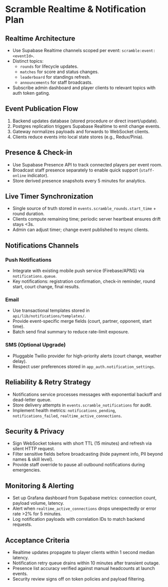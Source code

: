 # Scramble Realtime & Notification Plan

## Realtime Architecture
- Use Supabase Realtime channels scoped per event: `scramble:event:<eventId>`.
- Distinct topics:
  - `rounds` for lifecycle updates.
  - `matches` for score and status changes.
  - `leaderboard` for standings refresh.
  - `announcements` for staff broadcasts.
- Subscribe admin dashboard and player clients to relevant topics with auth token gating.

## Event Publication Flow
1. Backend updates database (stored procedure or direct insert/update).
2. Postgres replication triggers Supabase Realtime to emit change events.
3. Gateway normalizes payloads and forwards to WebSocket clients.
4. Clients reduce events into local state stores (e.g., Redux/Pinia).

## Presence & Check-in
- Use Supabase Presence API to track connected players per event room.
- Broadcast staff presence separately to enable quick support (`staff-online` indicator).
- Store derived presence snapshots every 5 minutes for analytics.

## Live Timer Synchronization
- Single source of truth stored in `events.scramble_rounds.start_time` + round duration.
- Clients compute remaining time; periodic server heartbeat ensures drift stays <3s.
- Admin can adjust timer; change event published to resync clients.

## Notifications Channels

### Push Notifications
- Integrate with existing mobile push service (Firebase/APNS) via `notifications.queue`.
- Key notifications: registration confirmation, check-in reminder, round start, court change, final results.

### Email
- Use transactional templates stored in `api/lib/notifications/templates/`.
- Provide event-specific merge fields (court, partner, opponent, start time).
- Batch send final summary to reduce rate-limit exposure.

### SMS (Optional Upgrade)
- Pluggable Twilio provider for high-priority alerts (court change, weather delay).
- Respect user preferences stored in `app_auth.notification_settings`.

## Reliability & Retry Strategy
- Notifications service processes messages with exponential backoff and dead-letter queue.
- Store delivery attempts in `events.scramble_notifications` for audit.
- Implement health metrics: `notifications_pending`, `notifications_failed`, `realtime_active_connections`.

## Security & Privacy
- Sign WebSocket tokens with short TTL (15 minutes) and refresh via silent HTTP request.
- Filter sensitive fields before broadcasting (hide payment info, PII beyond names & skill level).
- Provide staff override to pause all outbound notifications during emergencies.

## Monitoring & Alerting
- Set up Grafana dashboard from Supabase metrics: connection count, payload volume, latency.
- Alert when `realtime_active_connections` drops unexpectedly or error rate >2% for 5 minutes.
- Log notification payloads with correlation IDs to match backend requests.

## Acceptance Criteria
- Realtime updates propagate to player clients within 1 second median latency.
- Notification retry queue drains within 10 minutes after transient outage.
- Presence list accuracy verified against manual headcounts at launch events.
- Security review signs off on token policies and payload filtering.
